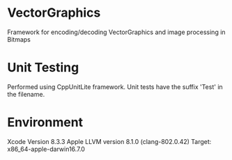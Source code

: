 # VectorGraphics
Framework for encoding/decoding VectorGraphics and image processing in Bitmaps

# Unit Testing
Performed using CppUnitLite framework. Unit tests have the suffix 'Test' in the filename.

# Environment
Xcode Version 8.3.3
Apple LLVM version 8.1.0 (clang-802.0.42)
Target: x86_64-apple-darwin16.7.0
